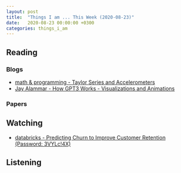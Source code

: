 ```yaml
---
layout: post
title:  "Things I am ... This Week (2020-08-23)"
date:   2020-08-23 00:00:00 +0300
categories: things_i_am
---
```


<!-- # Things I am ... This Week   -->

## Reading  

### Blogs

- [math & programming - Taylor Series and Accelerometers][mp1]
- [Jay Alammar - How GPT3 Works - Visualizations and Animations][ja1]

### Papers

## Watching  

- [databricks - Predicting Churn to Improve Customer Retention (Password: 3VYLc!4X)][db1]

## Listening  

[db1]:https://databricks.zoom.us/rec/play/uJYsI7itpzs3HNGctQSDAfV8W9W5Jqqs03BK__Zcn0-0VHlSO1rzMOBAZ-WOTXpSkiJm9AilY7R5mguE
[mp1]:https://jeremykun.com/2020/07/26/taylor-series-and-accelerometers/
[ja1]:http://jalammar.github.io/how-gpt3-works-visualizations-animations/
